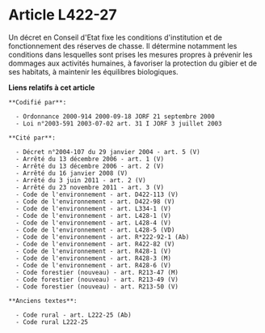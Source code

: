 # Article L422-27

Un décret en Conseil d'Etat fixe les conditions d'institution et de fonctionnement des réserves de chasse. Il détermine
notamment les conditions dans lesquelles sont prises les mesures propres à prévenir les dommages aux activités humaines, à
favoriser la protection du gibier et de ses habitats, à maintenir les équilibres biologiques.

**Liens relatifs à cet article**

	**Codifié par**:

	  - Ordonnance 2000-914 2000-09-18 JORF 21 septembre 2000
	  - Loi n°2003-591 2003-07-02 art. 31 I JORF 3 juillet 2003

	**Cité par**:

	  - Décret n°2004-107 du 29 janvier 2004 - art. 5 (V)
	  - Arrêté du 13 décembre 2006 - art. 1 (V)
	  - Arrêté du 13 décembre 2006 - art. 2 (V)
	  - Arrêté du 16 janvier 2008 (V)
	  - Arrêté du 3 juin 2011 - art. 2 (V)
	  - Arrêté du 23 novembre 2011 - art. 3 (V)
	  - Code de l'environnement - art. D422-113 (V)
	  - Code de l'environnement - art. D422-98 (V)
	  - Code de l'environnement - art. L334-1 (V)
	  - Code de l'environnement - art. L428-1 (V)
	  - Code de l'environnement - art. L428-4 (V)
	  - Code de l'environnement - art. L428-5 (VD)
	  - Code de l'environnement - art. R*222-92-1 (Ab)
	  - Code de l'environnement - art. R422-82 (V)
	  - Code de l'environnement - art. R428-1 (V)
	  - Code de l'environnement - art. R428-3 (M)
	  - Code de l'environnement - art. R428-6 (V)
	  - Code forestier (nouveau) - art. R213-47 (M)
	  - Code forestier (nouveau) - art. R213-49 (V)
	  - Code forestier (nouveau) - art. R213-50 (V)

	**Anciens textes**:

	  - Code rural - art. L222-25 (Ab)
	  - Code rural L222-25
